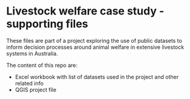 # Livestock welfare case study - supporting files

These files are part of a project exploring the use of public datasets to inform decision processes around animal welfare in extensive livestock systems in Australia.

The content of this repo are:
- Excel workbook with list of datasets used in the project and other related info
- QGIS project file


